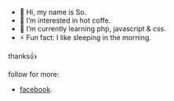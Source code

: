 - 👋 Hi, my name is So.
- 👀 I’m interested in hot coffe.
- 🌱 I’m currently learning php, javascript & css.
- ⚡ Fun fact: I like sleeping in the morning.

thanks👍

follow for more:
- [facebook](https://facebook.com/sexr.so).

<!---
sexr/sexr is a ✨ special ✨ repository because its `README.md` (this file) appears on your GitHub profile.
You can click the Preview link to take a look at your changes.
--->
